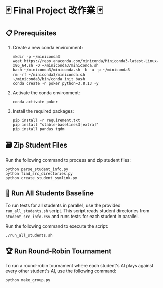 # 🃏 Final Project 改作業 🃏
## 📋 Prerequisites

1. Create a new conda environment:
   ```
   mkdir -p ~/miniconda3
   wget https://repo.anaconda.com/miniconda/Miniconda3-latest-Linux-x86_64.sh -O ~/miniconda3/miniconda.sh
   bash ~/miniconda3/miniconda.sh -b -u -p ~/miniconda3
   rm -rf ~/miniconda3/miniconda.sh
   ~/miniconda3/bin/conda init bash
   conda create -n poker python=3.8.13 -y
   ```

2. Activate the conda environment:
   ```
   conda activate poker
   ```

3. Install the required packages:
   ```
   pip install -r requirement.txt
   pip install "stable-baselines3[extra]"
   pip install pandas tqdm
   ```

## 🗃️ Zip Student Files

Run the following command to process and zip student files:

```
python parse_student_info.py
python find_src_directories.py
python create_student_symlink.py
```

## 🚀 Run All Students Baseline

To run tests for all students in parallel, use the provided `run_all_students.sh` script. This script reads student directories from `student_src_info.csv` and runs tests for each student in parallel.

Run the following command to execute the script:

```
./run_all_students.sh
```


## 🏆 Run Round-Robin Tournament

To run a round-robin tournament where each student's AI plays against every other student's AI, use the following command:

```
python make_group.py
```